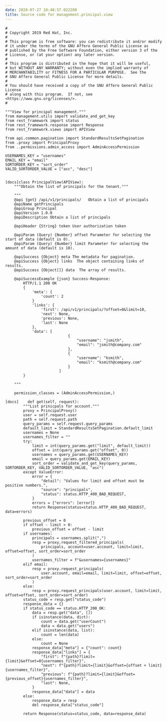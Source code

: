 ```yaml
---
date: 2020-07-27 10:48:57.022208
title: Source code for management.principal.view
---
```


<div class="highlight">

    #
    # Copyright 2019 Red Hat, Inc.
    #
    # This program is free software: you can redistribute it and/or modify
    # it under the terms of the GNU Affero General Public License as
    # published by the Free Software Foundation, either version 3 of the
    # License, or (at your option) any later version.
    #
    # This program is distributed in the hope that it will be useful,
    # but WITHOUT ANY WARRANTY; without even the implied warranty of
    # MERCHANTABILITY or FITNESS FOR A PARTICULAR PURPOSE.  See the
    # GNU Affero General Public License for more details.
    #
    # You should have received a copy of the GNU Affero General Public License
    # along with this program.  If not, see <https://www.gnu.org/licenses/>.
    #
    
    """View for principal management."""
    from management.utils import validate_and_get_key
    from rest_framework import status
    from rest_framework.response import Response
    from rest_framework.views import APIView
    
    from api.common.pagination import StandardResultsSetPagination
    from .proxy import PrincipalProxy
    from ..permissions.admin_access import AdminAccessPermission
    
    USERNAMES_KEY = "usernames"
    EMAIL_KEY = "email"
    SORTORDER_KEY = "sort_order"
    VALID_SORTORDER_VALUE = ["asc", "desc"]
    
    
    [docs]class PrincipalView(APIView):
        """Obtain the list of principals for the tenant."""
    
        """
        @api {get} /api/v1/principals/   Obtain a list of principals
        @apiName getPrincipals
        @apiGroup Principal
        @apiVersion 1.0.0
        @apiDescription Obtain a list of principals
    
        @apiHeader {String} token User authorization token
    
        @apiParam (Query) {Number} offset Parameter for selecting the start of data (default is 0).
        @apiParam (Query) {Number} limit Parameter for selecting the amount of data (default is 10).
    
        @apiSuccess {Object} meta The metadata for pagination.
        @apiSuccess {Object} links  The object containing links of results.
        @apiSuccess {Object[]} data  The array of results.
    
        @apiSuccessExample {json} Success-Response:
            HTTP/1.1 200 OK
            {
                'meta': {
                    'count': 2
                }
                'links': {
                    'first': /api/v1/principals/?offset=0&limit=10,
                    'next': None,
                    'previous': None,
                    'last': None
                },
                'data': [
                                {
                                    "username": "jsmith",
                                    "email": "jsmith@company.com"
                                },
                                {
                                    "username": "ksmith",
                                    "email": "ksmith@company.com"
                                }
                            ]
            }
    
        """
    
        permission_classes = (AdminAccessPermission,)
    
    [docs]    def get(self, request):
            """List prinicpals for account."""
            proxy = PrincipalProxy()
            user = self.request.user
            path = self.request.path
            query_params = self.request.query_params
            default_limit = StandardResultsSetPagination.default_limit
            usernames = None
            usernames_filter = ""
            try:
                limit = int(query_params.get("limit", default_limit))
                offset = int(query_params.get("offset", 0))
                usernames = query_params.get(USERNAMES_KEY)
                email = query_params.get(EMAIL_KEY)
                sort_order = validate_and_get_key(query_params, SORTORDER_KEY, VALID_SORTORDER_VALUE, "asc")
            except ValueError:
                error = {
                    "detail": "Values for limit and offset must be positive numbers.",
                    "source": "principals",
                    "status": status.HTTP_400_BAD_REQUEST,
                }
                errors = {"errors": [error]}
                return Response(status=status.HTTP_400_BAD_REQUEST, data=errors)
    
            previous_offset = 0
            if offset - limit > 0:
                previous_offset = offset - limit
            if usernames:
                principals = usernames.split(",")
                resp = proxy.request_filtered_principals(
                    principals, account=user.account, limit=limit, offset=offset, sort_order=sort_order
                )
                usernames_filter = f"&usernames={usernames}"
            elif email:
                resp = proxy.request_principals(
                    user.account, email=email, limit=limit, offset=offset, sort_order=sort_order
                )
            else:
                resp = proxy.request_principals(user.account, limit=limit, offset=offset, sort_order=sort_order)
            status_code = resp.get("status_code")
            response_data = {}
            if status_code == status.HTTP_200_OK:
                data = resp.get("data", [])
                if isinstance(data, dict):
                    count = data.get("userCount")
                    data = data.get("users")
                elif isinstance(data, list):
                    count = len(data)
                else:
                    count = None
                response_data["meta"] = {"count": count}
                response_data["links"] = {
                    "first": f"{path}?limit={limit}&offset=0{usernames_filter}",
                    "next": f"{path}?limit={limit}&offset={offset + limit}{usernames_filter}",
                    "previous": f"{path}?limit={limit}&offset={previous_offset}{usernames_filter}",
                    "last": None,
                }
                response_data["data"] = data
            else:
                response_data = resp
                del response_data["status_code"]
    
            return Response(status=status_code, data=response_data)

</div>